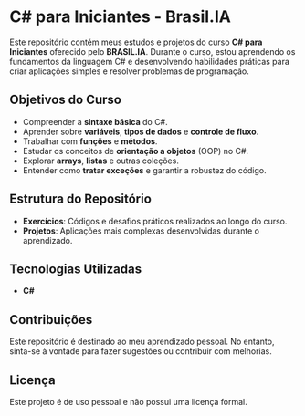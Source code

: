# C# para Iniciantes - Brasil.IA

Este repositório contém meus estudos e projetos do curso **C# para Iniciantes** oferecido pelo **BRASIL.IA**. Durante o curso, estou aprendendo os fundamentos da linguagem C# e desenvolvendo habilidades práticas para criar aplicações simples e resolver problemas de programação.

## Objetivos do Curso

<ul>
  <li>Compreender a <strong>sintaxe básica</strong> do C#.</li>
  <li>Aprender sobre <strong>variáveis</strong>, <strong>tipos de dados</strong> e <strong>controle de fluxo</strong>.</li>
  <li>Trabalhar com <strong>funções</strong> e <strong>métodos</strong>.</li>
  <li>Estudar os conceitos de <strong>orientação a objetos</strong> (OOP) no C#.</li>
  <li>Explorar <strong>arrays</strong>, <strong>listas</strong> e outras coleções.</li>
  <li>Entender como <strong>tratar exceções</strong> e garantir a robustez do código.</li>
</ul>

## Estrutura do Repositório

<ul>
  <li><strong>Exercícios</strong>: Códigos e desafios práticos realizados ao longo do curso.</li>
  <li><strong>Projetos</strong>: Aplicações mais complexas desenvolvidas durante o aprendizado.</li>
</ul>

## Tecnologias Utilizadas

<ul>
  <li><strong>C#</strong></li>
</ul>

## Contribuições

Este repositório é destinado ao meu aprendizado pessoal. No entanto, sinta-se à vontade para fazer sugestões ou contribuir com melhorias.

## Licença

Este projeto é de uso pessoal e não possui uma licença formal.
